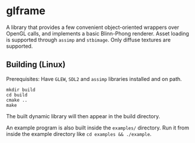 # glframe

A library that provides a few convenient object-oriented wrappers over OpenGL calls, and implements a basic Blinn-Phong renderer.
Asset loading is supported through `assimp` and `stbimage`.
Only diffuse textures are supported.

## Building (Linux)

Prerequisites: Have `GLEW`, `SDL2` and `assimp` libraries installed and on path.

```
mkdir build
cd build
cmake ..
make
```

The built dynamic library will then appear in the build directory.


An example program is also built inside the `examples/` directory.
Run it from inside the example directory like `cd examples && ./example`.